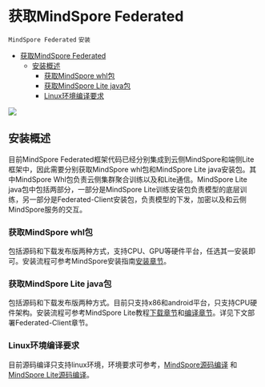 # 获取MindSpore Federated

`MindSpore Federated` `安装`

<!-- TOC -->

- [获取MindSpore Federated](#获取mindspore-federated)
    - [安装概述](#安装概述)
        - [获取MindSpore whl包](#获取mindspore-whl包)
        - [获取MindSpore Lite java包](#获取mindspore-lite-java包)
        - [Linux环境编译要求](#linux环境编译要求)

<!-- /TOC -->

<a href="https://gitee.com/mindspore/docs/blob/master/docs/federated/docs/source_zh_cn/federated_install.md" target="_blank"><img src="https://gitee.com/mindspore/docs/raw/master/resource/_static/logo_source.png"></a>

## 安装概述

  目前MindSpore Federated框架代码已经分别集成到云侧MindSpore和端侧Lite框架中，因此需要分别获取MindSpore whl包和MindSpore Lite java安装包。其中MindSpore Whl包负责云侧集群聚合训练以及和Lite通信。MindSpore Lite java包中包括两部分，一部分是MindSpore Lite训练安装包负责模型的底层训练，另一部分是Federated-Client安装包，负责模型的下发，加密以及和云侧MindSpore服务的交互。

### 获取MindSpore whl包

  包括源码和下载发布版两种方式，支持CPU、GPU等硬件平台，任选其一安装即可。安装流程可参考MindSpore安装指南[安装章节](https://www.mindspore.cn/install)。

### 获取MindSpore Lite java包

  包括源码和下载发布版两种方式。目前只支持x86和android平台，只支持CPU硬件架构。安装流程可参考MindSpore Lite教程[下载章节](https://www.mindspore.cn/tutorial/lite/zh-CN/master/use/downloads.html)和[编译章节](https://www.mindspore.cn/tutorial/lite/zh-CN/master/use/build.html)。详见下文部署Federated-Client章节。

### Linux环境编译要求

  目前源码编译只支持linux环境，环境要求可参考，[MindSpore源码编译](https://www.mindspore.cn/install) 和[MindSpore Lite源码编译](https://www.mindspore.cn/tutorial/lite/zh-CN/master/use/build.html)。
